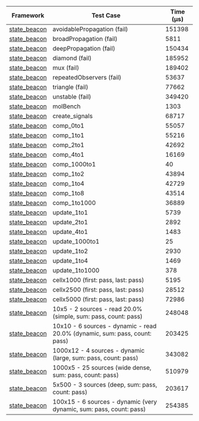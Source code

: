 | Framework | Test Case | Time (μs) |
| --- | --- | --- |
| [state_beacon](https://github.com/jinyus/dart_beacon) | avoidablePropagation (fail) | 151398 |
| [state_beacon](https://github.com/jinyus/dart_beacon) | broadPropagation (fail) | 5811 |
| [state_beacon](https://github.com/jinyus/dart_beacon) | deepPropagation (fail) | 150434 |
| [state_beacon](https://github.com/jinyus/dart_beacon) | diamond (fail) | 185952 |
| [state_beacon](https://github.com/jinyus/dart_beacon) | mux (fail) | 189402 |
| [state_beacon](https://github.com/jinyus/dart_beacon) | repeatedObservers (fail) | 53637 |
| [state_beacon](https://github.com/jinyus/dart_beacon) | triangle (fail) | 77662 |
| [state_beacon](https://github.com/jinyus/dart_beacon) | unstable (fail) | 349420 |
| [state_beacon](https://github.com/jinyus/dart_beacon) | molBench | 1303 |
| [state_beacon](https://github.com/jinyus/dart_beacon) | create_signals | 68717 |
| [state_beacon](https://github.com/jinyus/dart_beacon) | comp_0to1 | 55057 |
| [state_beacon](https://github.com/jinyus/dart_beacon) | comp_1to1 | 55216 |
| [state_beacon](https://github.com/jinyus/dart_beacon) | comp_2to1 | 42692 |
| [state_beacon](https://github.com/jinyus/dart_beacon) | comp_4to1 | 16169 |
| [state_beacon](https://github.com/jinyus/dart_beacon) | comp_1000to1 | 40 |
| [state_beacon](https://github.com/jinyus/dart_beacon) | comp_1to2 | 43894 |
| [state_beacon](https://github.com/jinyus/dart_beacon) | comp_1to4 | 42729 |
| [state_beacon](https://github.com/jinyus/dart_beacon) | comp_1to8 | 43514 |
| [state_beacon](https://github.com/jinyus/dart_beacon) | comp_1to1000 | 36889 |
| [state_beacon](https://github.com/jinyus/dart_beacon) | update_1to1 | 5739 |
| [state_beacon](https://github.com/jinyus/dart_beacon) | update_2to1 | 2892 |
| [state_beacon](https://github.com/jinyus/dart_beacon) | update_4to1 | 1483 |
| [state_beacon](https://github.com/jinyus/dart_beacon) | update_1000to1 | 25 |
| [state_beacon](https://github.com/jinyus/dart_beacon) | update_1to2 | 2930 |
| [state_beacon](https://github.com/jinyus/dart_beacon) | update_1to4 | 1469 |
| [state_beacon](https://github.com/jinyus/dart_beacon) | update_1to1000 | 378 |
| [state_beacon](https://github.com/jinyus/dart_beacon) | cellx1000 (first: pass, last: pass) | 5195 |
| [state_beacon](https://github.com/jinyus/dart_beacon) | cellx2500 (first: pass, last: pass) | 28512 |
| [state_beacon](https://github.com/jinyus/dart_beacon) | cellx5000 (first: pass, last: pass) | 72986 |
| [state_beacon](https://github.com/jinyus/dart_beacon) | 10x5 - 2 sources - read 20.0% (simple, sum: pass, count: pass) | 248048 |
| [state_beacon](https://github.com/jinyus/dart_beacon) | 10x10 - 6 sources - dynamic - read 20.0% (dynamic, sum: pass, count: pass) | 203425 |
| [state_beacon](https://github.com/jinyus/dart_beacon) | 1000x12 - 4 sources - dynamic (large, sum: pass, count: pass) | 343082 |
| [state_beacon](https://github.com/jinyus/dart_beacon) | 1000x5 - 25 sources (wide dense, sum: pass, count: pass) | 510979 |
| [state_beacon](https://github.com/jinyus/dart_beacon) | 5x500 - 3 sources (deep, sum: pass, count: pass) | 203617 |
| [state_beacon](https://github.com/jinyus/dart_beacon) | 100x15 - 6 sources - dynamic (very dynamic, sum: pass, count: pass) | 254385 |
